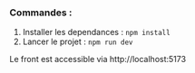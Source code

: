 
### Commandes :

1. Installer les dependances : `npm install`
2. Lancer le projet : `npm run dev`

Le front est accessible via http://localhost:5173
